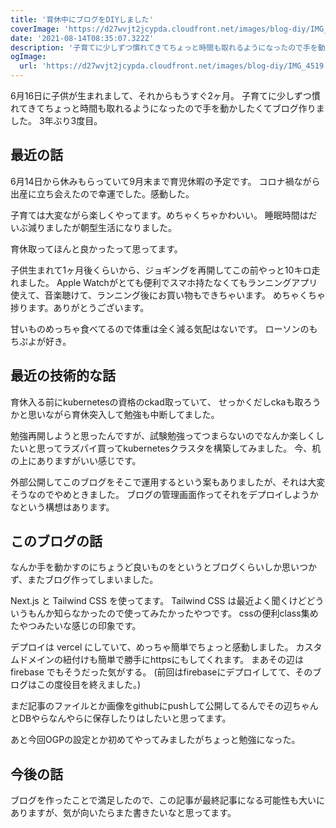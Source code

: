 ```yaml
---
title: '育休中にブログをDIYしました'
coverImage: 'https://d27wvjt2jcypda.cloudfront.net/images/blog-diy/IMG_4519.JPG'
date: '2021-08-14T08:35:07.322Z'
description: '子育てに少しずつ慣れてきてちょっと時間も取れるようになったので手を動かしたくてブログ作りました。'
ogImage:
  url: 'https://d27wvjt2jcypda.cloudfront.net/images/blog-diy/IMG_4519.JPG'
---
```


6月16日に子供が生まれまして、それからもうすぐ2ヶ月。
子育てに少しずつ慣れてきてちょっと時間も取れるようになったので手を動かしたくてブログ作りました。
3年ぶり3度目。

## 最近の話

6月14日から休みもらっていて9月末まで育児休暇の予定です。
コロナ禍ながら出産に立ち会えたので幸運でした。感動した。

子育ては大変ながら楽しくやってます。めちゃくちゃかわいい。
睡眠時間はだいぶ減りましたが朝型生活になりました。

育休取ってほんと良かったって思ってます。

子供生まれて1ヶ月後くらいから、ジョギングを再開してこの前やっと10キロ走れました。
Apple Watchがとても便利でスマホ持たなくてもランニングアプリ使えて、音楽聴けて、ランニング後にお買い物もできちゃいます。
めちゃくちゃ捗ります。ありがとうございます。

甘いものめっちゃ食べてるので体重は全く減る気配はないです。
ローソンのもちぷよが好き。

## 最近の技術的な話

育休入る前にkubernetesの資格のckad取っていて、
せっかくだしckaも取ろうかと思いながら育休突入して勉強も中断してました。

勉強再開しようと思ったんですが、試験勉強ってつまらないのでなんか楽しくしたいと思ってラズパイ買ってkubernetesクラスタを構築してみました。
今、机の上にありますがいい感じです。

外部公開してこのブログをそこで運用するという案もありましたが、それは大変そうなのでやめときました。
ブログの管理画面作ってそれをデプロイしようかなという構想はあります。

## このブログの話

なんか手を動かすのにちょうど良いものをというとブログくらいしか思いつかず、またブログ作ってしまいました。

Next.js と Tailwind CSS を使ってます。
Tailwind CSS は最近よく聞くけどどういうもんか知らなかったので使ってみたかったやつです。
cssの便利class集めたやつみたいな感じの印象です。

デプロイは vercel にしていて、めっちゃ簡単でちょっと感動しました。
カスタムドメインの紐付けも簡単で勝手にhttpsにもしてくれます。
まあその辺は firebase でもそうだった気がする。
(前回はfirebaseにデプロイしてて、そのブログはこの度役目を終えました。)

まだ記事のファイルとか画像をgithubにpushして公開してるんでその辺ちゃんとDBやらなんやらに保存したりはしたいと思ってます。

あと今回OGPの設定とか初めてやってみましたがちょっと勉強になった。

## 今後の話

ブログを作ったことで満足したので、この記事が最終記事になる可能性も大いにありますが、気が向いたらまた書きたいなと思ってます。
